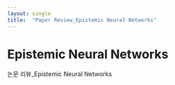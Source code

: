 ```yaml
---
layout: single
title:  "Paper Review_Epistemic Neural Networks"
---
```


# Epistemic Neural Networks

논문 리뷰_Epistemic Neural Networks

